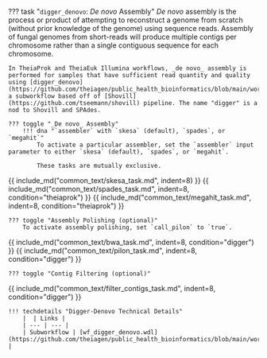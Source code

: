 ??? task "`digger_denovo`: _De novo_ Assembly"
    _De novo_  assembly is the process or product of attempting to reconstruct a genome from scratch (without prior knowledge of the genome) using sequence reads. Assembly of fungal genomes from short-reads will produce multiple contigs per chromosome rather than a single contiguous sequence for each chromosome.

    In TheiaProk and TheiaEuk Illumina workflows, _de novo_ assembly is performed for samples that have sufficient read quantity and quality using [digger_denovo](https://github.com/theiagen/public_health_bioinformatics/blob/main/workflows/utilities/wf_digger_denovo.wdl), a subworkflow based off of [Shovill](https://github.com/tseemann/shovill) pipeline. The name "digger" is a nod to Shovill and SPAdes.
    
    ??? toggle "_De novo_ Assembly"
        !!! dna "`assembler` with `skesa` (default), `spades`, or `megahit`"
            To activate a particular assembler, set the `assembler` input parameter to either `skesa` (default), `spades`, or `megahit`.
        
            These tasks are mutually exclusive.

{{ include_md("common_text/skesa_task.md", indent=8) }}
{{ include_md("common_text/spades_task.md", indent=8, condition="theiaprok") }}
{{ include_md("common_text/megahit_task.md", indent=8, condition="theiaprok") }}

    ??? toggle "Assembly Polishing (optional)"
        To activate assembly polishing, set `call_pilon` to `true`.

{{ include_md("common_text/bwa_task.md", indent=8, condition="digger") }}
{{ include_md("common_text/pilon_task.md", indent=8, condition="digger") }}

    ??? toggle "Contig Filtering (optional)"

{{ include_md("common_text/filter_contigs_task.md", indent=8, condition="digger") }}

    !!! techdetails "Digger-Denovo Technical Details"
        |  | Links |
        | --- | --- |
        | Subworkflow | [wf_digger_denovo.wdl](https://github.com/theiagen/public_health_bioinformatics/blob/main/workflows/utilities/wf_digger_denovo.wdl) |
